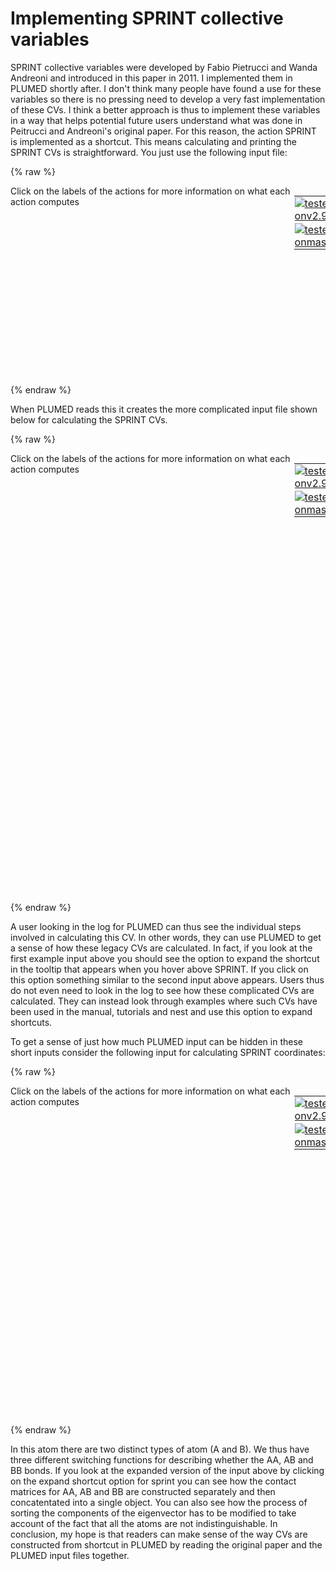 # Implementing SPRINT collective variables

SPRINT collective variables were developed by Fabio Pietrucci and Wanda Andreoni and introduced in this paper in 2011.
I implemented them in PLUMED shortly after.  I don't think many people have found a use for these variables so there is no 
pressing need to develop a very fast implementation of these CVs.  I think a better approach is thus to implement these variables
in a way that helps potential future users understand what was done in Peitrucci and Andreoni's original paper.  For this reason,
the action SPRINT is implemented as a shortcut.  This means calculating and printing the SPRINT CVs is straightforward.  You 
just use the following input file:

{% raw %}
<div style="width: 100%; float:left">
<div style="width: 90%; float:left" id="value_details_Sprint.md_working_1.dat"> Click on the labels of the actions for more information on what each action computes </div>
<div style="width: 10%; float:left"><table><tr><td style="padding:1px"><a href="Sprint.md_working_1.dat.plumed.stderr"><img src="https://img.shields.io/badge/v2.9-failed-red.svg" alt="tested onv2.9" /></a></td></tr><tr><td style="padding:1px"><a href="Sprint.md_working_1.dat.plumed_master.stderr"><img src="https://img.shields.io/badge/master-passing-green.svg" alt="tested onmaster" /></a></td></tr></table></div></div>
<pre style="width=97%;">
<span id="Sprint.md_working_1.dats1_short"><b name="Sprint.md_working_1.dats1" onclick='showPath("Sprint.md_working_1.dat","Sprint.md_working_1.dats1","Sprint.md_working_1.dats1","brown")'>s1</b>: <div class="tooltip" style="color:green">SPRINT<div class="right">Calculate SPRINT topological variables from an adjacency matrix. This action is <a class="toggler" href='javascript:;' onclick='toggleDisplay("Sprint.md_working_1.dats1");'>a shortcut</a>. <a href="https://www.plumed.org/doc-master/user-doc/html/_s_p_r_i_n_t.html">More details</a><i></i></div></div> <div class="tooltip">GROUP1<div class="right">specifies the list of atoms that should be assumed indistinguishable<i></i></div></div>=1-7 <div class="tooltip">SWITCH11<div class="right">specify the switching function to use between two sets of indistinguishable atoms<i></i></div></div>={RATIONAL R_0=2.6 NN=6 MM=12}   
</span><span id="Sprint.md_working_1.dats1_long" style="display:none;"><span style="color:blue" class="comment"># PLUMED interprets the command:
</span><span class="toggler" style="color:red" onclick='toggleDisplay("Sprint.md_working_1.dats1")'># s1: SPRINT GROUP1=1-7 SWITCH11={RATIONAL R_0=2.6 NN=6 MM=12}   </span>
<span style="color:blue" class="comment"># as follows (Click the red comment above to revert to the short version of the input):</span>
<span style="display:none;" id="Sprint.md_working_1.dats1">The SPRINT action with label <b>s1</b> calculates the following quantities:<table  align="center" frame="void" width="95%" cellpadding="5%"><tr><td width="5%"><b> Quantity </b>  </td><td><b> Description </b> </td></tr><tr><td width="5%">s1.coord</td><td>the sprint coordinates</td></tr></table></span><b name="Sprint.md_working_1.dats1_jmat" onclick='showPath("Sprint.md_working_1.dat","Sprint.md_working_1.dats1_jmat","Sprint.md_working_1.dats1_jmat","red")'>s1_jmat</b><span style="display:none;" id="Sprint.md_working_1.dats1_jmat">The CONCATENATE action with label <b>s1_jmat</b> calculates the following quantities:<table  align="center" frame="void" width="95%" cellpadding="5%"><tr><td width="5%"><b> Quantity </b>  </td><td width="5%"><b> Type </b>  </td><td><b> Description </b> </td></tr><tr><td width="5%">s1_jmat</td><td width="5%"><font color="red">matrix</font></td><td>the concatenated vector/matrix that was constructed from the input values</td></tr></table></span>: <div class="tooltip" style="color:green">CONTACT_MATRIX<div class="right">Adjacency matrix in which two atoms are adjacent if they are within a certain cutoff. <a href="https://www.plumed.org/doc-master/user-doc/html/_c_o_n_t_a_c_t__m_a_t_r_i_x.html" style="color:green">More details</a><i></i></div></div> <div class="tooltip">GROUP1<div class="right">specifies the list of atoms that should be assumed indistinguishable<i></i></div></div>=1-7 
<b name="Sprint.md_working_1.dats1_diag" onclick='showPath("Sprint.md_working_1.dat","Sprint.md_working_1.dats1_diag","Sprint.md_working_1.dats1_diag","brown")'>s1_diag</b><span style="display:none;" id="Sprint.md_working_1.dats1_diag">The DIAGONALIZE action with label <b>s1_diag</b> calculates the following quantities:<table  align="center" frame="void" width="95%" cellpadding="5%"><tr><td width="5%"><b> Quantity </b>  </td><td width="5%"><b> Type </b>  </td><td><b> Description </b> </td></tr><tr><td width="5%">s1_diag.vals-1</td><td width="5%"><font color="black">scalar</font></td><td>the eigevalues of the input matrix  This is the 1th of these quantities</td></tr><tr><td width="5%">s1_diag.vecs-1</td><td width="5%"><font color="blue">vector</font></td><td>the eigenvectors of the input matrix  This is the 1th of these quantities</td></tr></table></span>: <div class="tooltip" style="color:green">DIAGONALIZE<div class="right">Calculate the eigenvalues and eigenvectors of a square matrix <a href="https://www.plumed.org/doc-master/user-doc/html/_d_i_a_g_o_n_a_l_i_z_e.html" style="color:green">More details</a><i></i></div></div> <div class="tooltip">ARG<div class="right">the input for this action is the scalar output from one or more other actions<i></i></div></div>=<b name="Sprint.md_working_1.dats1_jmat">s1_jmat</b> <div class="tooltip">VECTORS<div class="right"> the eigenvalues and vectors that you would like to calculate<i></i></div></div>=1 
<b name="Sprint.md_working_1.dats1_sp" onclick='showPath("Sprint.md_working_1.dat","Sprint.md_working_1.dats1_sp","Sprint.md_working_1.dats1_sp","blue")'>s1_sp</b><span style="display:none;" id="Sprint.md_working_1.dats1_sp">The CUSTOM action with label <b>s1_sp</b> calculates the following quantities:<table  align="center" frame="void" width="95%" cellpadding="5%"><tr><td width="5%"><b> Quantity </b>  </td><td width="5%"><b> Type </b>  </td><td><b> Description </b> </td></tr><tr><td width="5%">s1_sp</td><td width="5%"><font color="blue">vector</font></td><td>the vector obtained by doing an element-wise application of an arbitrary function to the input vectors</td></tr></table></span>: <div class="tooltip" style="color:green">CUSTOM<div class="right">Calculate a combination of variables using a custom expression. <a href="https://www.plumed.org/doc-master/user-doc/html/_c_u_s_t_o_m.html" style="color:green">More details</a><i></i></div></div> <div class="tooltip">ARG<div class="right">the input to this function<i></i></div></div>=<b name="Sprint.md_working_1.dats1_diag">s1_diag.vals-1</b>,<b name="Sprint.md_working_1.dats1_diag">s1_diag.vecs-1</b> <div class="tooltip">FUNC<div class="right">the function you wish to evaluate<i></i></div></div>=sqrt(7)*x*y <div class="tooltip">PERIODIC<div class="right">if the output of your function is periodic then you should specify the periodicity of the function<i></i></div></div>=NO 
<b name="Sprint.md_working_1.dats1_selection1" onclick='showPath("Sprint.md_working_1.dat","Sprint.md_working_1.dats1_selection1","Sprint.md_working_1.dats1_selection1","blue")'>s1_selection1</b><span style="display:none;" id="Sprint.md_working_1.dats1_selection1">The SELECT_WITH_MASK action with label <b>s1_selection1</b> calculates the following quantities:<table  align="center" frame="void" width="95%" cellpadding="5%"><tr><td width="5%"><b> Quantity </b>  </td><td width="5%"><b> Type </b>  </td><td><b> Description </b> </td></tr><tr><td width="5%">s1_selection1</td><td width="5%"><font color="blue">vector</font></td><td>a vector/matrix of values that is obtained using a mask to select elements of interest</td></tr></table></span>: <div class="tooltip" style="color:green">SELECT_COMPONENTS<div class="right">Create a new value to hold a subset of the components that are in a vector or matrix <a href="https://www.plumed.org/doc-master/user-doc/html/_s_e_l_e_c_t__c_o_m_p_o_n_e_n_t_s.html" style="color:green">More details</a><i></i></div></div> <div class="tooltip">ARG<div class="right">the argument we are using to build the shortcut<i></i></div></div>=<b name="Sprint.md_working_1.dats1_sp">s1_sp</b> <div class="tooltip">COMPONENTS<div class="right">the components in the input value that you woul like to build a new vector from<i></i></div></div>=1,2,3,4,5,6,7
<b name="Sprint.md_working_1.dats11" onclick='showPath("Sprint.md_working_1.dat","Sprint.md_working_1.dats11","Sprint.md_working_1.dats11","black")'>s11</b><span style="display:none;" id="Sprint.md_working_1.dats11">The SORT action with label <b>s11</b> calculates the following quantities:<table  align="center" frame="void" width="95%" cellpadding="5%"><tr><td width="5%"><b> Quantity </b>  </td><td width="5%"><b> Type </b>  </td><td><b> Description </b> </td></tr><tr><td width="5%">s11.1</td><td width="5%"><font color="black">scalar</font></td><td>the 1th largest element of the vector s1_selection1</td></tr><tr><td width="5%">s11.2</td><td width="5%"><font color="black">scalar</font></td><td>the 2th largest element of the vector s1_selection1</td></tr><tr><td width="5%">s11.3</td><td width="5%"><font color="black">scalar</font></td><td>the 3th largest element of the vector s1_selection1</td></tr><tr><td width="5%">s11.4</td><td width="5%"><font color="black">scalar</font></td><td>the 4th largest element of the vector s1_selection1</td></tr><tr><td width="5%">s11.5</td><td width="5%"><font color="black">scalar</font></td><td>the 5th largest element of the vector s1_selection1</td></tr><tr><td width="5%">s11.6</td><td width="5%"><font color="black">scalar</font></td><td>the 6th largest element of the vector s1_selection1</td></tr><tr><td width="5%">s11.7</td><td width="5%"><font color="black">scalar</font></td><td>the 7th largest element of the vector s1_selection1</td></tr></table></span>: <div class="tooltip" style="color:green">SORT<div class="right">This function can be used to sort colvars according to their magnitudes. <a href="https://www.plumed.org/doc-master/user-doc/html/_s_o_r_t.html" style="color:green">More details</a><i></i></div></div> <div class="tooltip">ARG<div class="right">the input to this function<i></i></div></div>=<b name="Sprint.md_working_1.dats1_selection1">s1_selection1</b> 
<b name="Sprint.md_working_1.dats1_coord-0" onclick='showPath("Sprint.md_working_1.dat","Sprint.md_working_1.dats1_coord-0","Sprint.md_working_1.dats1_coord-0","black")'>s1_coord-0</b><span style="display:none;" id="Sprint.md_working_1.dats1_coord-0">The COMBINE action with label <b>s1_coord-0</b> calculates the following quantities:<table  align="center" frame="void" width="95%" cellpadding="5%"><tr><td width="5%"><b> Quantity </b>  </td><td width="5%"><b> Type </b>  </td><td><b> Description </b> </td></tr><tr><td width="5%">s1_coord-0</td><td width="5%"><font color="black">scalar</font></td><td>a linear compbination</td></tr></table></span>: <div class="tooltip" style="color:green">COMBINE<div class="right">Calculate a polynomial combination of a set of other variables. <a href="https://www.plumed.org/doc-master/user-doc/html/_c_o_m_b_i_n_e.html" style="color:green">More details</a><i></i></div></div> <div class="tooltip">ARG<div class="right">the input to this function<i></i></div></div>=<b name="Sprint.md_working_1.dats11">s11.1</b> <div class="tooltip">PERIODIC<div class="right">if the output of your function is periodic then you should specify the periodicity of the function<i></i></div></div>=NO 
<b name="Sprint.md_working_1.dats1_coord-1" onclick='showPath("Sprint.md_working_1.dat","Sprint.md_working_1.dats1_coord-1","Sprint.md_working_1.dats1_coord-1","black")'>s1_coord-1</b><span style="display:none;" id="Sprint.md_working_1.dats1_coord-1">The COMBINE action with label <b>s1_coord-1</b> calculates the following quantities:<table  align="center" frame="void" width="95%" cellpadding="5%"><tr><td width="5%"><b> Quantity </b>  </td><td width="5%"><b> Type </b>  </td><td><b> Description </b> </td></tr><tr><td width="5%">s1_coord-1</td><td width="5%"><font color="black">scalar</font></td><td>a linear compbination</td></tr></table></span>: <div class="tooltip" style="color:green">COMBINE<div class="right">Calculate a polynomial combination of a set of other variables. <a href="https://www.plumed.org/doc-master/user-doc/html/_c_o_m_b_i_n_e.html" style="color:green">More details</a><i></i></div></div> <div class="tooltip">ARG<div class="right">the input to this function<i></i></div></div>=<b name="Sprint.md_working_1.dats11">s11.2</b> <div class="tooltip">PERIODIC<div class="right">if the output of your function is periodic then you should specify the periodicity of the function<i></i></div></div>=NO 
<b name="Sprint.md_working_1.dats1_coord-2" onclick='showPath("Sprint.md_working_1.dat","Sprint.md_working_1.dats1_coord-2","Sprint.md_working_1.dats1_coord-2","black")'>s1_coord-2</b><span style="display:none;" id="Sprint.md_working_1.dats1_coord-2">The COMBINE action with label <b>s1_coord-2</b> calculates the following quantities:<table  align="center" frame="void" width="95%" cellpadding="5%"><tr><td width="5%"><b> Quantity </b>  </td><td width="5%"><b> Type </b>  </td><td><b> Description </b> </td></tr><tr><td width="5%">s1_coord-2</td><td width="5%"><font color="black">scalar</font></td><td>a linear compbination</td></tr></table></span>: <div class="tooltip" style="color:green">COMBINE<div class="right">Calculate a polynomial combination of a set of other variables. <a href="https://www.plumed.org/doc-master/user-doc/html/_c_o_m_b_i_n_e.html" style="color:green">More details</a><i></i></div></div> <div class="tooltip">ARG<div class="right">the input to this function<i></i></div></div>=<b name="Sprint.md_working_1.dats11">s11.3</b> <div class="tooltip">PERIODIC<div class="right">if the output of your function is periodic then you should specify the periodicity of the function<i></i></div></div>=NO 
<b name="Sprint.md_working_1.dats1_coord-3" onclick='showPath("Sprint.md_working_1.dat","Sprint.md_working_1.dats1_coord-3","Sprint.md_working_1.dats1_coord-3","black")'>s1_coord-3</b><span style="display:none;" id="Sprint.md_working_1.dats1_coord-3">The COMBINE action with label <b>s1_coord-3</b> calculates the following quantities:<table  align="center" frame="void" width="95%" cellpadding="5%"><tr><td width="5%"><b> Quantity </b>  </td><td width="5%"><b> Type </b>  </td><td><b> Description </b> </td></tr><tr><td width="5%">s1_coord-3</td><td width="5%"><font color="black">scalar</font></td><td>a linear compbination</td></tr></table></span>: <div class="tooltip" style="color:green">COMBINE<div class="right">Calculate a polynomial combination of a set of other variables. <a href="https://www.plumed.org/doc-master/user-doc/html/_c_o_m_b_i_n_e.html" style="color:green">More details</a><i></i></div></div> <div class="tooltip">ARG<div class="right">the input to this function<i></i></div></div>=<b name="Sprint.md_working_1.dats11">s11.4</b> <div class="tooltip">PERIODIC<div class="right">if the output of your function is periodic then you should specify the periodicity of the function<i></i></div></div>=NO 
<b name="Sprint.md_working_1.dats1_coord-4" onclick='showPath("Sprint.md_working_1.dat","Sprint.md_working_1.dats1_coord-4","Sprint.md_working_1.dats1_coord-4","black")'>s1_coord-4</b><span style="display:none;" id="Sprint.md_working_1.dats1_coord-4">The COMBINE action with label <b>s1_coord-4</b> calculates the following quantities:<table  align="center" frame="void" width="95%" cellpadding="5%"><tr><td width="5%"><b> Quantity </b>  </td><td width="5%"><b> Type </b>  </td><td><b> Description </b> </td></tr><tr><td width="5%">s1_coord-4</td><td width="5%"><font color="black">scalar</font></td><td>a linear compbination</td></tr></table></span>: <div class="tooltip" style="color:green">COMBINE<div class="right">Calculate a polynomial combination of a set of other variables. <a href="https://www.plumed.org/doc-master/user-doc/html/_c_o_m_b_i_n_e.html" style="color:green">More details</a><i></i></div></div> <div class="tooltip">ARG<div class="right">the input to this function<i></i></div></div>=<b name="Sprint.md_working_1.dats11">s11.5</b> <div class="tooltip">PERIODIC<div class="right">if the output of your function is periodic then you should specify the periodicity of the function<i></i></div></div>=NO 
<b name="Sprint.md_working_1.dats1_coord-5" onclick='showPath("Sprint.md_working_1.dat","Sprint.md_working_1.dats1_coord-5","Sprint.md_working_1.dats1_coord-5","black")'>s1_coord-5</b><span style="display:none;" id="Sprint.md_working_1.dats1_coord-5">The COMBINE action with label <b>s1_coord-5</b> calculates the following quantities:<table  align="center" frame="void" width="95%" cellpadding="5%"><tr><td width="5%"><b> Quantity </b>  </td><td width="5%"><b> Type </b>  </td><td><b> Description </b> </td></tr><tr><td width="5%">s1_coord-5</td><td width="5%"><font color="black">scalar</font></td><td>a linear compbination</td></tr></table></span>: <div class="tooltip" style="color:green">COMBINE<div class="right">Calculate a polynomial combination of a set of other variables. <a href="https://www.plumed.org/doc-master/user-doc/html/_c_o_m_b_i_n_e.html" style="color:green">More details</a><i></i></div></div> <div class="tooltip">ARG<div class="right">the input to this function<i></i></div></div>=<b name="Sprint.md_working_1.dats11">s11.6</b> <div class="tooltip">PERIODIC<div class="right">if the output of your function is periodic then you should specify the periodicity of the function<i></i></div></div>=NO 
<b name="Sprint.md_working_1.dats1_coord-6" onclick='showPath("Sprint.md_working_1.dat","Sprint.md_working_1.dats1_coord-6","Sprint.md_working_1.dats1_coord-6","black")'>s1_coord-6</b><span style="display:none;" id="Sprint.md_working_1.dats1_coord-6">The COMBINE action with label <b>s1_coord-6</b> calculates the following quantities:<table  align="center" frame="void" width="95%" cellpadding="5%"><tr><td width="5%"><b> Quantity </b>  </td><td width="5%"><b> Type </b>  </td><td><b> Description </b> </td></tr><tr><td width="5%">s1_coord-6</td><td width="5%"><font color="black">scalar</font></td><td>a linear compbination</td></tr></table></span>: <div class="tooltip" style="color:green">COMBINE<div class="right">Calculate a polynomial combination of a set of other variables. <a href="https://www.plumed.org/doc-master/user-doc/html/_c_o_m_b_i_n_e.html" style="color:green">More details</a><i></i></div></div> <div class="tooltip">ARG<div class="right">the input to this function<i></i></div></div>=<b name="Sprint.md_working_1.dats11">s11.7</b> <div class="tooltip">PERIODIC<div class="right">if the output of your function is periodic then you should specify the periodicity of the function<i></i></div></div>=NO 
<span style="color:blue"># --- End of included input --- </span></span><div class="tooltip" style="color:green">PRINT<div class="right">Print quantities to a file. <a href="https://www.plumed.org/doc-master/user-doc/html/_p_r_i_n_t.html" style="color:green">More details</a><i></i></div></div> <div class="tooltip">ARG<div class="right">the input for this action is the scalar output from one or more other actions<i></i></div></div>=<b name="Sprint.md_working_1.dats1">s1</b> <div class="tooltip">FILE<div class="right">the name of the file on which to output these quantities<i></i></div></div>=colvar
</pre>
 {% endraw %} 

When PLUMED reads this it creates the more complicated input file shown below for calculating the SPRINT CVs.

{% raw %}
<div style="width: 100%; float:left">
<div style="width: 90%; float:left" id="value_details_Sprint.md_working_2.dat"> Click on the labels of the actions for more information on what each action computes </div>
<div style="width: 10%; float:left"><table><tr><td style="padding:1px"><a href="Sprint.md_working_2.dat.plumed.stderr"><img src="https://img.shields.io/badge/v2.9-failed-red.svg" alt="tested onv2.9" /></a></td></tr><tr><td style="padding:1px"><a href="Sprint.md_working_2.dat.plumed_master.stderr"><img src="https://img.shields.io/badge/master-passing-green.svg" alt="tested onmaster" /></a></td></tr></table></div></div>
<pre style="width=97%;">
<span style="color:blue" class="comment"># Calculate a contact matrix that tells us about the bond between these 7 atoms</span>
<b name="Sprint.md_working_2.dats1_mat" onclick='showPath("Sprint.md_working_2.dat","Sprint.md_working_2.dats1_mat","Sprint.md_working_2.dats1_mat","red")'>s1_mat</b><span style="display:none;" id="Sprint.md_working_2.dats1_mat">The CONTACT_MATRIX action with label <b>s1_mat</b> calculates the following quantities:<table  align="center" frame="void" width="95%" cellpadding="5%"><tr><td width="5%"><b> Quantity </b>  </td><td width="5%"><b> Type </b>  </td><td><b> Description </b> </td></tr><tr><td width="5%">s1_mat</td><td width="5%"><font color="red">matrix</font></td><td>a matrix containing the weights for the bonds between each pair of atoms</td></tr></table></span>: <div class="tooltip" style="color:green">CONTACT_MATRIX<div class="right">Adjacency matrix in which two atoms are adjacent if they are within a certain cutoff. <a href="https://www.plumed.org/doc-master/user-doc/html/_c_o_n_t_a_c_t__m_a_t_r_i_x.html" style="color:green">More details</a><i></i></div></div> <div class="tooltip">GROUP<div class="right">specifies the list of atoms that should be assumed indistinguishable<i></i></div></div>=1-7 <div class="tooltip">SWITCH<div class="right">specify the switching function to use between two sets of indistinguishable atoms<i></i></div></div>={RATIONAL R_0=2.6 NN=6 MM=12} 
<span style="color:blue" class="comment"># Calculate the principle eigenvalue of the contact matrix and its corresponding eigenvector</span>
<b name="Sprint.md_working_2.dats1_diag" onclick='showPath("Sprint.md_working_2.dat","Sprint.md_working_2.dats1_diag","Sprint.md_working_2.dats1_diag","brown")'>s1_diag</b><span style="display:none;" id="Sprint.md_working_2.dats1_diag">The DIAGONALIZE action with label <b>s1_diag</b> calculates the following quantities:<table  align="center" frame="void" width="95%" cellpadding="5%"><tr><td width="5%"><b> Quantity </b>  </td><td width="5%"><b> Type </b>  </td><td><b> Description </b> </td></tr><tr><td width="5%">s1_diag.vals-1</td><td width="5%"><font color="black">scalar</font></td><td>the eigevalues of the input matrix  This is the 1th of these quantities</td></tr><tr><td width="5%">s1_diag.vecs-1</td><td width="5%"><font color="blue">vector</font></td><td>the eigenvectors of the input matrix  This is the 1th of these quantities</td></tr></table></span>: <div class="tooltip" style="color:green">DIAGONALIZE<div class="right">Calculate the eigenvalues and eigenvectors of a square matrix <a href="https://www.plumed.org/doc-master/user-doc/html/_d_i_a_g_o_n_a_l_i_z_e.html" style="color:green">More details</a><i></i></div></div> <div class="tooltip">ARG<div class="right">the input for this action is the scalar output from one or more other actions<i></i></div></div>=<b name="Sprint.md_working_2.dats1_mat">s1_mat</b> <div class="tooltip">VECTORS<div class="right"> the eigenvalues and vectors that you would like to calculate<i></i></div></div>=1
<span style="color:blue" class="comment"># Scale the eigenvector by multiplying it by the square root of the number of atoms and the corresponding eigenvalue </span>
<b name="Sprint.md_working_2.dats1_sp" onclick='showPath("Sprint.md_working_2.dat","Sprint.md_working_2.dats1_sp","Sprint.md_working_2.dats1_sp","blue")'>s1_sp</b><span style="display:none;" id="Sprint.md_working_2.dats1_sp">The CUSTOM action with label <b>s1_sp</b> calculates the following quantities:<table  align="center" frame="void" width="95%" cellpadding="5%"><tr><td width="5%"><b> Quantity </b>  </td><td width="5%"><b> Type </b>  </td><td><b> Description </b> </td></tr><tr><td width="5%">s1_sp</td><td width="5%"><font color="blue">vector</font></td><td>the vector obtained by doing an element-wise application of an arbitrary function to the input vectors</td></tr></table></span>: <div class="tooltip" style="color:green">CUSTOM<div class="right">Calculate a combination of variables using a custom expression. <a href="https://www.plumed.org/doc-master/user-doc/html/_c_u_s_t_o_m.html" style="color:green">More details</a><i></i></div></div> <div class="tooltip">ARG<div class="right">the input to this function<i></i></div></div>=<b name="Sprint.md_working_2.dats1_diag">s1_diag.vals-1</b>,<b name="Sprint.md_working_2.dats1_diag">s1_diag.vecs-1</b> <div class="tooltip">FUNC<div class="right">the function you wish to evaluate<i></i></div></div>=sqrt(7)*x*y <div class="tooltip">PERIODIC<div class="right">if the output of your function is periodic then you should specify the periodicity of the function<i></i></div></div>=NO
<span style="color:blue" class="comment"># Sort the compnents of scaled eigenvector </span>
<b name="Sprint.md_working_2.dats1" onclick='showPath("Sprint.md_working_2.dat","Sprint.md_working_2.dats1","Sprint.md_working_2.dats1","black")'>s1</b><span style="display:none;" id="Sprint.md_working_2.dats1">The SORT action with label <b>s1</b> calculates the following quantities:<table  align="center" frame="void" width="95%" cellpadding="5%"><tr><td width="5%"><b> Quantity </b>  </td><td width="5%"><b> Type </b>  </td><td><b> Description </b> </td></tr><tr><td width="5%">s1.1</td><td width="5%"><font color="black">scalar</font></td><td>the 1th largest element of the vector s1_sp</td></tr><tr><td width="5%">s1.2</td><td width="5%"><font color="black">scalar</font></td><td>the 2th largest element of the vector s1_sp</td></tr><tr><td width="5%">s1.3</td><td width="5%"><font color="black">scalar</font></td><td>the 3th largest element of the vector s1_sp</td></tr><tr><td width="5%">s1.4</td><td width="5%"><font color="black">scalar</font></td><td>the 4th largest element of the vector s1_sp</td></tr><tr><td width="5%">s1.5</td><td width="5%"><font color="black">scalar</font></td><td>the 5th largest element of the vector s1_sp</td></tr><tr><td width="5%">s1.6</td><td width="5%"><font color="black">scalar</font></td><td>the 6th largest element of the vector s1_sp</td></tr><tr><td width="5%">s1.7</td><td width="5%"><font color="black">scalar</font></td><td>the 7th largest element of the vector s1_sp</td></tr></table></span>: <div class="tooltip" style="color:green">SORT<div class="right">This function can be used to sort colvars according to their magnitudes. <a href="https://www.plumed.org/doc-master/user-doc/html/_s_o_r_t.html" style="color:green">More details</a><i></i></div></div> <div class="tooltip">ARG<div class="right">the input to this function<i></i></div></div>=<b name="Sprint.md_working_2.dats1_sp">s1_sp</b>
</pre>
 {% endraw %} 

A user looking in the log for PLUMED can thus see the individual steps involved in calculating this CV. In other words,
they can use PLUMED to get a sense of how these legacy CVs are calculated.  In fact, if you look at the first example input
above you should see the option to expand the shortcut in the tooltip that appears when you hover above SPRINT.  If you click
on this option something similar to the second input above appears.  Users thus do not even need to look in the log to see how 
these complicated CVs are calculated.  They can instead look through examples where such CVs have been used in the manual, tutorials 
and nest and use this option to expand shortcuts.

To get a sense of just how much PLUMED input can be hidden in these short inputs consider the following input for calculating 
SPRINT coordinates:

{% raw %}
<div style="width: 100%; float:left">
<div style="width: 90%; float:left" id="value_details_Sprint.md_working_3.dat"> Click on the labels of the actions for more information on what each action computes </div>
<div style="width: 10%; float:left"><table><tr><td style="padding:1px"><a href="Sprint.md_working_3.dat.plumed.stderr"><img src="https://img.shields.io/badge/v2.9-failed-red.svg" alt="tested onv2.9" /></a></td></tr><tr><td style="padding:1px"><a href="Sprint.md_working_3.dat.plumed_master.stderr"><img src="https://img.shields.io/badge/master-passing-green.svg" alt="tested onmaster" /></a></td></tr></table></div></div>
<pre style="width=97%;">
<span id="Sprint.md_working_3.datss_short"><b name="Sprint.md_working_3.datss" onclick='showPath("Sprint.md_working_3.dat","Sprint.md_working_3.datss","Sprint.md_working_3.datss","brown")'>ss</b>: <div class="tooltip" style="color:green">SPRINT<div class="right">Calculate SPRINT topological variables from an adjacency matrix. This action is <a class="toggler" href='javascript:;' onclick='toggleDisplay("Sprint.md_working_3.datss");'>a shortcut</a>. <a href="https://www.plumed.org/doc-master/user-doc/html/_s_p_r_i_n_t.html">More details</a><i></i></div></div> ...
   <div class="tooltip">GROUP1<div class="right">specifies the list of atoms that should be assumed indistinguishable<i></i></div></div>=1-7 <div class="tooltip">GROUP2<div class="right">specifies the list of atoms that should be assumed indistinguishable<i></i></div></div>=8-14 
   <div class="tooltip">SWITCH11<div class="right">specify the switching function to use between two sets of indistinguishable atoms<i></i></div></div>={RATIONAL R_0=2.6 NN=6 MM=12}
   <div class="tooltip">SWITCH12<div class="right">specify the switching function to use between two sets of indistinguishable atoms<i></i></div></div>={RATIONAL R_0=2.2 NN=6 MM=12}
   <div class="tooltip">SWITCH22<div class="right">specify the switching function to use between two sets of indistinguishable atoms<i></i></div></div>={RATIONAL R_0=2.2 NN=6 MM=12}
...
</span><span id="Sprint.md_working_3.datss_long" style="display:none;"><span style="color:blue" class="comment"># PLUMED interprets the command:
</span><span class="toggler" style="color:red" onclick='toggleDisplay("Sprint.md_working_3.datss")'># ss: SPRINT ...</span>
<span style="color:blue" class="comment">#    GROUP1=1-7 GROUP2=8-14 </span>
<span style="color:blue" class="comment">#    SWITCH11={RATIONAL R_0=2.6 NN=6 MM=12}</span>
<span style="color:blue" class="comment">#    SWITCH12={RATIONAL R_0=2.2 NN=6 MM=12}</span>
<span style="color:blue" class="comment">#    SWITCH22={RATIONAL R_0=2.2 NN=6 MM=12}</span>
<span style="color:blue" class="comment"># ...</span>
<span style="color:blue" class="comment"># as follows (Click the red comment above to revert to the short version of the input):</span>
<span style="display:none;" id="Sprint.md_working_3.datss">The SPRINT action with label <b>ss</b> calculates the following quantities:<table  align="center" frame="void" width="95%" cellpadding="5%"><tr><td width="5%"><b> Quantity </b>  </td><td><b> Description </b> </td></tr><tr><td width="5%">ss.coord</td><td>the sprint coordinates</td></tr></table></span><b name="Sprint.md_working_3.datss_jmat" onclick='showPath("Sprint.md_working_3.dat","Sprint.md_working_3.datss_jmat","Sprint.md_working_3.datss_jmat","red")'>ss_jmat</b><span style="display:none;" id="Sprint.md_working_3.datss_jmat">The CONCATENATE action with label <b>ss_jmat</b> calculates the following quantities:<table  align="center" frame="void" width="95%" cellpadding="5%"><tr><td width="5%"><b> Quantity </b>  </td><td width="5%"><b> Type </b>  </td><td><b> Description </b> </td></tr><tr><td width="5%">ss_jmat</td><td width="5%"><font color="red">matrix</font></td><td>the concatenated vector/matrix that was constructed from the input values</td></tr></table></span>: <div class="tooltip" style="color:green">CONTACT_MATRIX<div class="right">Adjacency matrix in which two atoms are adjacent if they are within a certain cutoff. <a href="https://www.plumed.org/doc-master/user-doc/html/_c_o_n_t_a_c_t__m_a_t_r_i_x.html" style="color:green">More details</a><i></i></div></div> <div class="tooltip">GROUP1<div class="right">specifies the list of atoms that should be assumed indistinguishable<i></i></div></div>=1-7 <div class="tooltip">GROUP2<div class="right">specifies the list of atoms that should be assumed indistinguishable<i></i></div></div>=8-14 
<b name="Sprint.md_working_3.datss_diag" onclick='showPath("Sprint.md_working_3.dat","Sprint.md_working_3.datss_diag","Sprint.md_working_3.datss_diag","brown")'>ss_diag</b><span style="display:none;" id="Sprint.md_working_3.datss_diag">The DIAGONALIZE action with label <b>ss_diag</b> calculates the following quantities:<table  align="center" frame="void" width="95%" cellpadding="5%"><tr><td width="5%"><b> Quantity </b>  </td><td width="5%"><b> Type </b>  </td><td><b> Description </b> </td></tr><tr><td width="5%">ss_diag.vals-1</td><td width="5%"><font color="black">scalar</font></td><td>the eigevalues of the input matrix  This is the 1th of these quantities</td></tr><tr><td width="5%">ss_diag.vecs-1</td><td width="5%"><font color="blue">vector</font></td><td>the eigenvectors of the input matrix  This is the 1th of these quantities</td></tr></table></span>: <div class="tooltip" style="color:green">DIAGONALIZE<div class="right">Calculate the eigenvalues and eigenvectors of a square matrix <a href="https://www.plumed.org/doc-master/user-doc/html/_d_i_a_g_o_n_a_l_i_z_e.html" style="color:green">More details</a><i></i></div></div> <div class="tooltip">ARG<div class="right">the input for this action is the scalar output from one or more other actions<i></i></div></div>=<b name="Sprint.md_working_3.datss_jmat">ss_jmat</b> <div class="tooltip">VECTORS<div class="right"> the eigenvalues and vectors that you would like to calculate<i></i></div></div>=1 
<b name="Sprint.md_working_3.datss_sp" onclick='showPath("Sprint.md_working_3.dat","Sprint.md_working_3.datss_sp","Sprint.md_working_3.datss_sp","blue")'>ss_sp</b><span style="display:none;" id="Sprint.md_working_3.datss_sp">The CUSTOM action with label <b>ss_sp</b> calculates the following quantities:<table  align="center" frame="void" width="95%" cellpadding="5%"><tr><td width="5%"><b> Quantity </b>  </td><td width="5%"><b> Type </b>  </td><td><b> Description </b> </td></tr><tr><td width="5%">ss_sp</td><td width="5%"><font color="blue">vector</font></td><td>the vector obtained by doing an element-wise application of an arbitrary function to the input vectors</td></tr></table></span>: <div class="tooltip" style="color:green">CUSTOM<div class="right">Calculate a combination of variables using a custom expression. <a href="https://www.plumed.org/doc-master/user-doc/html/_c_u_s_t_o_m.html" style="color:green">More details</a><i></i></div></div> <div class="tooltip">ARG<div class="right">the input to this function<i></i></div></div>=<b name="Sprint.md_working_3.datss_diag">ss_diag.vals-1</b>,<b name="Sprint.md_working_3.datss_diag">ss_diag.vecs-1</b> <div class="tooltip">FUNC<div class="right">the function you wish to evaluate<i></i></div></div>=sqrt(14)*x*y <div class="tooltip">PERIODIC<div class="right">if the output of your function is periodic then you should specify the periodicity of the function<i></i></div></div>=NO 
<b name="Sprint.md_working_3.datss_selection1" onclick='showPath("Sprint.md_working_3.dat","Sprint.md_working_3.datss_selection1","Sprint.md_working_3.datss_selection1","blue")'>ss_selection1</b><span style="display:none;" id="Sprint.md_working_3.datss_selection1">The SELECT_WITH_MASK action with label <b>ss_selection1</b> calculates the following quantities:<table  align="center" frame="void" width="95%" cellpadding="5%"><tr><td width="5%"><b> Quantity </b>  </td><td width="5%"><b> Type </b>  </td><td><b> Description </b> </td></tr><tr><td width="5%">ss_selection1</td><td width="5%"><font color="blue">vector</font></td><td>a vector/matrix of values that is obtained using a mask to select elements of interest</td></tr></table></span>: <div class="tooltip" style="color:green">SELECT_COMPONENTS<div class="right">Create a new value to hold a subset of the components that are in a vector or matrix <a href="https://www.plumed.org/doc-master/user-doc/html/_s_e_l_e_c_t__c_o_m_p_o_n_e_n_t_s.html" style="color:green">More details</a><i></i></div></div> <div class="tooltip">ARG<div class="right">the argument we are using to build the shortcut<i></i></div></div>=<b name="Sprint.md_working_3.datss_sp">ss_sp</b> <div class="tooltip">COMPONENTS<div class="right">the components in the input value that you woul like to build a new vector from<i></i></div></div>=1,2,3,4,5,6,7
<b name="Sprint.md_working_3.datss1" onclick='showPath("Sprint.md_working_3.dat","Sprint.md_working_3.datss1","Sprint.md_working_3.datss1","black")'>ss1</b><span style="display:none;" id="Sprint.md_working_3.datss1">The SORT action with label <b>ss1</b> calculates the following quantities:<table  align="center" frame="void" width="95%" cellpadding="5%"><tr><td width="5%"><b> Quantity </b>  </td><td width="5%"><b> Type </b>  </td><td><b> Description </b> </td></tr><tr><td width="5%">ss1.1</td><td width="5%"><font color="black">scalar</font></td><td>the 1th largest element of the vector ss_selection1</td></tr><tr><td width="5%">ss1.2</td><td width="5%"><font color="black">scalar</font></td><td>the 2th largest element of the vector ss_selection1</td></tr><tr><td width="5%">ss1.3</td><td width="5%"><font color="black">scalar</font></td><td>the 3th largest element of the vector ss_selection1</td></tr><tr><td width="5%">ss1.4</td><td width="5%"><font color="black">scalar</font></td><td>the 4th largest element of the vector ss_selection1</td></tr><tr><td width="5%">ss1.5</td><td width="5%"><font color="black">scalar</font></td><td>the 5th largest element of the vector ss_selection1</td></tr><tr><td width="5%">ss1.6</td><td width="5%"><font color="black">scalar</font></td><td>the 6th largest element of the vector ss_selection1</td></tr><tr><td width="5%">ss1.7</td><td width="5%"><font color="black">scalar</font></td><td>the 7th largest element of the vector ss_selection1</td></tr></table></span>: <div class="tooltip" style="color:green">SORT<div class="right">This function can be used to sort colvars according to their magnitudes. <a href="https://www.plumed.org/doc-master/user-doc/html/_s_o_r_t.html" style="color:green">More details</a><i></i></div></div> <div class="tooltip">ARG<div class="right">the input to this function<i></i></div></div>=<b name="Sprint.md_working_3.datss_selection1">ss_selection1</b> 
<b name="Sprint.md_working_3.datss_coord-0" onclick='showPath("Sprint.md_working_3.dat","Sprint.md_working_3.datss_coord-0","Sprint.md_working_3.datss_coord-0","black")'>ss_coord-0</b><span style="display:none;" id="Sprint.md_working_3.datss_coord-0">The COMBINE action with label <b>ss_coord-0</b> calculates the following quantities:<table  align="center" frame="void" width="95%" cellpadding="5%"><tr><td width="5%"><b> Quantity </b>  </td><td width="5%"><b> Type </b>  </td><td><b> Description </b> </td></tr><tr><td width="5%">ss_coord-0</td><td width="5%"><font color="black">scalar</font></td><td>a linear compbination</td></tr></table></span>: <div class="tooltip" style="color:green">COMBINE<div class="right">Calculate a polynomial combination of a set of other variables. <a href="https://www.plumed.org/doc-master/user-doc/html/_c_o_m_b_i_n_e.html" style="color:green">More details</a><i></i></div></div> <div class="tooltip">ARG<div class="right">the input to this function<i></i></div></div>=<b name="Sprint.md_working_3.datss1">ss1.1</b> <div class="tooltip">PERIODIC<div class="right">if the output of your function is periodic then you should specify the periodicity of the function<i></i></div></div>=NO 
<b name="Sprint.md_working_3.datss_coord-1" onclick='showPath("Sprint.md_working_3.dat","Sprint.md_working_3.datss_coord-1","Sprint.md_working_3.datss_coord-1","black")'>ss_coord-1</b><span style="display:none;" id="Sprint.md_working_3.datss_coord-1">The COMBINE action with label <b>ss_coord-1</b> calculates the following quantities:<table  align="center" frame="void" width="95%" cellpadding="5%"><tr><td width="5%"><b> Quantity </b>  </td><td width="5%"><b> Type </b>  </td><td><b> Description </b> </td></tr><tr><td width="5%">ss_coord-1</td><td width="5%"><font color="black">scalar</font></td><td>a linear compbination</td></tr></table></span>: <div class="tooltip" style="color:green">COMBINE<div class="right">Calculate a polynomial combination of a set of other variables. <a href="https://www.plumed.org/doc-master/user-doc/html/_c_o_m_b_i_n_e.html" style="color:green">More details</a><i></i></div></div> <div class="tooltip">ARG<div class="right">the input to this function<i></i></div></div>=<b name="Sprint.md_working_3.datss1">ss1.2</b> <div class="tooltip">PERIODIC<div class="right">if the output of your function is periodic then you should specify the periodicity of the function<i></i></div></div>=NO 
<b name="Sprint.md_working_3.datss_coord-2" onclick='showPath("Sprint.md_working_3.dat","Sprint.md_working_3.datss_coord-2","Sprint.md_working_3.datss_coord-2","black")'>ss_coord-2</b><span style="display:none;" id="Sprint.md_working_3.datss_coord-2">The COMBINE action with label <b>ss_coord-2</b> calculates the following quantities:<table  align="center" frame="void" width="95%" cellpadding="5%"><tr><td width="5%"><b> Quantity </b>  </td><td width="5%"><b> Type </b>  </td><td><b> Description </b> </td></tr><tr><td width="5%">ss_coord-2</td><td width="5%"><font color="black">scalar</font></td><td>a linear compbination</td></tr></table></span>: <div class="tooltip" style="color:green">COMBINE<div class="right">Calculate a polynomial combination of a set of other variables. <a href="https://www.plumed.org/doc-master/user-doc/html/_c_o_m_b_i_n_e.html" style="color:green">More details</a><i></i></div></div> <div class="tooltip">ARG<div class="right">the input to this function<i></i></div></div>=<b name="Sprint.md_working_3.datss1">ss1.3</b> <div class="tooltip">PERIODIC<div class="right">if the output of your function is periodic then you should specify the periodicity of the function<i></i></div></div>=NO 
<b name="Sprint.md_working_3.datss_coord-3" onclick='showPath("Sprint.md_working_3.dat","Sprint.md_working_3.datss_coord-3","Sprint.md_working_3.datss_coord-3","black")'>ss_coord-3</b><span style="display:none;" id="Sprint.md_working_3.datss_coord-3">The COMBINE action with label <b>ss_coord-3</b> calculates the following quantities:<table  align="center" frame="void" width="95%" cellpadding="5%"><tr><td width="5%"><b> Quantity </b>  </td><td width="5%"><b> Type </b>  </td><td><b> Description </b> </td></tr><tr><td width="5%">ss_coord-3</td><td width="5%"><font color="black">scalar</font></td><td>a linear compbination</td></tr></table></span>: <div class="tooltip" style="color:green">COMBINE<div class="right">Calculate a polynomial combination of a set of other variables. <a href="https://www.plumed.org/doc-master/user-doc/html/_c_o_m_b_i_n_e.html" style="color:green">More details</a><i></i></div></div> <div class="tooltip">ARG<div class="right">the input to this function<i></i></div></div>=<b name="Sprint.md_working_3.datss1">ss1.4</b> <div class="tooltip">PERIODIC<div class="right">if the output of your function is periodic then you should specify the periodicity of the function<i></i></div></div>=NO 
<b name="Sprint.md_working_3.datss_coord-4" onclick='showPath("Sprint.md_working_3.dat","Sprint.md_working_3.datss_coord-4","Sprint.md_working_3.datss_coord-4","black")'>ss_coord-4</b><span style="display:none;" id="Sprint.md_working_3.datss_coord-4">The COMBINE action with label <b>ss_coord-4</b> calculates the following quantities:<table  align="center" frame="void" width="95%" cellpadding="5%"><tr><td width="5%"><b> Quantity </b>  </td><td width="5%"><b> Type </b>  </td><td><b> Description </b> </td></tr><tr><td width="5%">ss_coord-4</td><td width="5%"><font color="black">scalar</font></td><td>a linear compbination</td></tr></table></span>: <div class="tooltip" style="color:green">COMBINE<div class="right">Calculate a polynomial combination of a set of other variables. <a href="https://www.plumed.org/doc-master/user-doc/html/_c_o_m_b_i_n_e.html" style="color:green">More details</a><i></i></div></div> <div class="tooltip">ARG<div class="right">the input to this function<i></i></div></div>=<b name="Sprint.md_working_3.datss1">ss1.5</b> <div class="tooltip">PERIODIC<div class="right">if the output of your function is periodic then you should specify the periodicity of the function<i></i></div></div>=NO 
<b name="Sprint.md_working_3.datss_coord-5" onclick='showPath("Sprint.md_working_3.dat","Sprint.md_working_3.datss_coord-5","Sprint.md_working_3.datss_coord-5","black")'>ss_coord-5</b><span style="display:none;" id="Sprint.md_working_3.datss_coord-5">The COMBINE action with label <b>ss_coord-5</b> calculates the following quantities:<table  align="center" frame="void" width="95%" cellpadding="5%"><tr><td width="5%"><b> Quantity </b>  </td><td width="5%"><b> Type </b>  </td><td><b> Description </b> </td></tr><tr><td width="5%">ss_coord-5</td><td width="5%"><font color="black">scalar</font></td><td>a linear compbination</td></tr></table></span>: <div class="tooltip" style="color:green">COMBINE<div class="right">Calculate a polynomial combination of a set of other variables. <a href="https://www.plumed.org/doc-master/user-doc/html/_c_o_m_b_i_n_e.html" style="color:green">More details</a><i></i></div></div> <div class="tooltip">ARG<div class="right">the input to this function<i></i></div></div>=<b name="Sprint.md_working_3.datss1">ss1.6</b> <div class="tooltip">PERIODIC<div class="right">if the output of your function is periodic then you should specify the periodicity of the function<i></i></div></div>=NO 
<b name="Sprint.md_working_3.datss_coord-6" onclick='showPath("Sprint.md_working_3.dat","Sprint.md_working_3.datss_coord-6","Sprint.md_working_3.datss_coord-6","black")'>ss_coord-6</b><span style="display:none;" id="Sprint.md_working_3.datss_coord-6">The COMBINE action with label <b>ss_coord-6</b> calculates the following quantities:<table  align="center" frame="void" width="95%" cellpadding="5%"><tr><td width="5%"><b> Quantity </b>  </td><td width="5%"><b> Type </b>  </td><td><b> Description </b> </td></tr><tr><td width="5%">ss_coord-6</td><td width="5%"><font color="black">scalar</font></td><td>a linear compbination</td></tr></table></span>: <div class="tooltip" style="color:green">COMBINE<div class="right">Calculate a polynomial combination of a set of other variables. <a href="https://www.plumed.org/doc-master/user-doc/html/_c_o_m_b_i_n_e.html" style="color:green">More details</a><i></i></div></div> <div class="tooltip">ARG<div class="right">the input to this function<i></i></div></div>=<b name="Sprint.md_working_3.datss1">ss1.7</b> <div class="tooltip">PERIODIC<div class="right">if the output of your function is periodic then you should specify the periodicity of the function<i></i></div></div>=NO 
<b name="Sprint.md_working_3.datss_selection2" onclick='showPath("Sprint.md_working_3.dat","Sprint.md_working_3.datss_selection2","Sprint.md_working_3.datss_selection2","blue")'>ss_selection2</b><span style="display:none;" id="Sprint.md_working_3.datss_selection2">The SELECT_WITH_MASK action with label <b>ss_selection2</b> calculates the following quantities:<table  align="center" frame="void" width="95%" cellpadding="5%"><tr><td width="5%"><b> Quantity </b>  </td><td width="5%"><b> Type </b>  </td><td><b> Description </b> </td></tr><tr><td width="5%">ss_selection2</td><td width="5%"><font color="blue">vector</font></td><td>a vector/matrix of values that is obtained using a mask to select elements of interest</td></tr></table></span>: <div class="tooltip" style="color:green">SELECT_COMPONENTS<div class="right">Create a new value to hold a subset of the components that are in a vector or matrix <a href="https://www.plumed.org/doc-master/user-doc/html/_s_e_l_e_c_t__c_o_m_p_o_n_e_n_t_s.html" style="color:green">More details</a><i></i></div></div> <div class="tooltip">ARG<div class="right">the argument we are using to build the shortcut<i></i></div></div>=<b name="Sprint.md_working_3.datss_sp">ss_sp</b> <div class="tooltip">COMPONENTS<div class="right">the components in the input value that you woul like to build a new vector from<i></i></div></div>=8,9,10,11,12,13,14
<b name="Sprint.md_working_3.datss2" onclick='showPath("Sprint.md_working_3.dat","Sprint.md_working_3.datss2","Sprint.md_working_3.datss2","black")'>ss2</b><span style="display:none;" id="Sprint.md_working_3.datss2">The SORT action with label <b>ss2</b> calculates the following quantities:<table  align="center" frame="void" width="95%" cellpadding="5%"><tr><td width="5%"><b> Quantity </b>  </td><td width="5%"><b> Type </b>  </td><td><b> Description </b> </td></tr><tr><td width="5%">ss2.1</td><td width="5%"><font color="black">scalar</font></td><td>the 1th largest element of the vector ss_selection2</td></tr><tr><td width="5%">ss2.2</td><td width="5%"><font color="black">scalar</font></td><td>the 2th largest element of the vector ss_selection2</td></tr><tr><td width="5%">ss2.3</td><td width="5%"><font color="black">scalar</font></td><td>the 3th largest element of the vector ss_selection2</td></tr><tr><td width="5%">ss2.4</td><td width="5%"><font color="black">scalar</font></td><td>the 4th largest element of the vector ss_selection2</td></tr><tr><td width="5%">ss2.5</td><td width="5%"><font color="black">scalar</font></td><td>the 5th largest element of the vector ss_selection2</td></tr><tr><td width="5%">ss2.6</td><td width="5%"><font color="black">scalar</font></td><td>the 6th largest element of the vector ss_selection2</td></tr><tr><td width="5%">ss2.7</td><td width="5%"><font color="black">scalar</font></td><td>the 7th largest element of the vector ss_selection2</td></tr></table></span>: <div class="tooltip" style="color:green">SORT<div class="right">This function can be used to sort colvars according to their magnitudes. <a href="https://www.plumed.org/doc-master/user-doc/html/_s_o_r_t.html" style="color:green">More details</a><i></i></div></div> <div class="tooltip">ARG<div class="right">the input to this function<i></i></div></div>=<b name="Sprint.md_working_3.datss_selection2">ss_selection2</b> 
<b name="Sprint.md_working_3.datss_coord-7" onclick='showPath("Sprint.md_working_3.dat","Sprint.md_working_3.datss_coord-7","Sprint.md_working_3.datss_coord-7","black")'>ss_coord-7</b><span style="display:none;" id="Sprint.md_working_3.datss_coord-7">The COMBINE action with label <b>ss_coord-7</b> calculates the following quantities:<table  align="center" frame="void" width="95%" cellpadding="5%"><tr><td width="5%"><b> Quantity </b>  </td><td width="5%"><b> Type </b>  </td><td><b> Description </b> </td></tr><tr><td width="5%">ss_coord-7</td><td width="5%"><font color="black">scalar</font></td><td>a linear compbination</td></tr></table></span>: <div class="tooltip" style="color:green">COMBINE<div class="right">Calculate a polynomial combination of a set of other variables. <a href="https://www.plumed.org/doc-master/user-doc/html/_c_o_m_b_i_n_e.html" style="color:green">More details</a><i></i></div></div> <div class="tooltip">ARG<div class="right">the input to this function<i></i></div></div>=<b name="Sprint.md_working_3.datss2">ss2.1</b> <div class="tooltip">PERIODIC<div class="right">if the output of your function is periodic then you should specify the periodicity of the function<i></i></div></div>=NO 
<b name="Sprint.md_working_3.datss_coord-8" onclick='showPath("Sprint.md_working_3.dat","Sprint.md_working_3.datss_coord-8","Sprint.md_working_3.datss_coord-8","black")'>ss_coord-8</b><span style="display:none;" id="Sprint.md_working_3.datss_coord-8">The COMBINE action with label <b>ss_coord-8</b> calculates the following quantities:<table  align="center" frame="void" width="95%" cellpadding="5%"><tr><td width="5%"><b> Quantity </b>  </td><td width="5%"><b> Type </b>  </td><td><b> Description </b> </td></tr><tr><td width="5%">ss_coord-8</td><td width="5%"><font color="black">scalar</font></td><td>a linear compbination</td></tr></table></span>: <div class="tooltip" style="color:green">COMBINE<div class="right">Calculate a polynomial combination of a set of other variables. <a href="https://www.plumed.org/doc-master/user-doc/html/_c_o_m_b_i_n_e.html" style="color:green">More details</a><i></i></div></div> <div class="tooltip">ARG<div class="right">the input to this function<i></i></div></div>=<b name="Sprint.md_working_3.datss2">ss2.2</b> <div class="tooltip">PERIODIC<div class="right">if the output of your function is periodic then you should specify the periodicity of the function<i></i></div></div>=NO 
<b name="Sprint.md_working_3.datss_coord-9" onclick='showPath("Sprint.md_working_3.dat","Sprint.md_working_3.datss_coord-9","Sprint.md_working_3.datss_coord-9","black")'>ss_coord-9</b><span style="display:none;" id="Sprint.md_working_3.datss_coord-9">The COMBINE action with label <b>ss_coord-9</b> calculates the following quantities:<table  align="center" frame="void" width="95%" cellpadding="5%"><tr><td width="5%"><b> Quantity </b>  </td><td width="5%"><b> Type </b>  </td><td><b> Description </b> </td></tr><tr><td width="5%">ss_coord-9</td><td width="5%"><font color="black">scalar</font></td><td>a linear compbination</td></tr></table></span>: <div class="tooltip" style="color:green">COMBINE<div class="right">Calculate a polynomial combination of a set of other variables. <a href="https://www.plumed.org/doc-master/user-doc/html/_c_o_m_b_i_n_e.html" style="color:green">More details</a><i></i></div></div> <div class="tooltip">ARG<div class="right">the input to this function<i></i></div></div>=<b name="Sprint.md_working_3.datss2">ss2.3</b> <div class="tooltip">PERIODIC<div class="right">if the output of your function is periodic then you should specify the periodicity of the function<i></i></div></div>=NO 
<b name="Sprint.md_working_3.datss_coord-10" onclick='showPath("Sprint.md_working_3.dat","Sprint.md_working_3.datss_coord-10","Sprint.md_working_3.datss_coord-10","black")'>ss_coord-10</b><span style="display:none;" id="Sprint.md_working_3.datss_coord-10">The COMBINE action with label <b>ss_coord-10</b> calculates the following quantities:<table  align="center" frame="void" width="95%" cellpadding="5%"><tr><td width="5%"><b> Quantity </b>  </td><td width="5%"><b> Type </b>  </td><td><b> Description </b> </td></tr><tr><td width="5%">ss_coord-10</td><td width="5%"><font color="black">scalar</font></td><td>a linear compbination</td></tr></table></span>: <div class="tooltip" style="color:green">COMBINE<div class="right">Calculate a polynomial combination of a set of other variables. <a href="https://www.plumed.org/doc-master/user-doc/html/_c_o_m_b_i_n_e.html" style="color:green">More details</a><i></i></div></div> <div class="tooltip">ARG<div class="right">the input to this function<i></i></div></div>=<b name="Sprint.md_working_3.datss2">ss2.4</b> <div class="tooltip">PERIODIC<div class="right">if the output of your function is periodic then you should specify the periodicity of the function<i></i></div></div>=NO 
<b name="Sprint.md_working_3.datss_coord-11" onclick='showPath("Sprint.md_working_3.dat","Sprint.md_working_3.datss_coord-11","Sprint.md_working_3.datss_coord-11","black")'>ss_coord-11</b><span style="display:none;" id="Sprint.md_working_3.datss_coord-11">The COMBINE action with label <b>ss_coord-11</b> calculates the following quantities:<table  align="center" frame="void" width="95%" cellpadding="5%"><tr><td width="5%"><b> Quantity </b>  </td><td width="5%"><b> Type </b>  </td><td><b> Description </b> </td></tr><tr><td width="5%">ss_coord-11</td><td width="5%"><font color="black">scalar</font></td><td>a linear compbination</td></tr></table></span>: <div class="tooltip" style="color:green">COMBINE<div class="right">Calculate a polynomial combination of a set of other variables. <a href="https://www.plumed.org/doc-master/user-doc/html/_c_o_m_b_i_n_e.html" style="color:green">More details</a><i></i></div></div> <div class="tooltip">ARG<div class="right">the input to this function<i></i></div></div>=<b name="Sprint.md_working_3.datss2">ss2.5</b> <div class="tooltip">PERIODIC<div class="right">if the output of your function is periodic then you should specify the periodicity of the function<i></i></div></div>=NO 
<b name="Sprint.md_working_3.datss_coord-12" onclick='showPath("Sprint.md_working_3.dat","Sprint.md_working_3.datss_coord-12","Sprint.md_working_3.datss_coord-12","black")'>ss_coord-12</b><span style="display:none;" id="Sprint.md_working_3.datss_coord-12">The COMBINE action with label <b>ss_coord-12</b> calculates the following quantities:<table  align="center" frame="void" width="95%" cellpadding="5%"><tr><td width="5%"><b> Quantity </b>  </td><td width="5%"><b> Type </b>  </td><td><b> Description </b> </td></tr><tr><td width="5%">ss_coord-12</td><td width="5%"><font color="black">scalar</font></td><td>a linear compbination</td></tr></table></span>: <div class="tooltip" style="color:green">COMBINE<div class="right">Calculate a polynomial combination of a set of other variables. <a href="https://www.plumed.org/doc-master/user-doc/html/_c_o_m_b_i_n_e.html" style="color:green">More details</a><i></i></div></div> <div class="tooltip">ARG<div class="right">the input to this function<i></i></div></div>=<b name="Sprint.md_working_3.datss2">ss2.6</b> <div class="tooltip">PERIODIC<div class="right">if the output of your function is periodic then you should specify the periodicity of the function<i></i></div></div>=NO 
<b name="Sprint.md_working_3.datss_coord-13" onclick='showPath("Sprint.md_working_3.dat","Sprint.md_working_3.datss_coord-13","Sprint.md_working_3.datss_coord-13","black")'>ss_coord-13</b><span style="display:none;" id="Sprint.md_working_3.datss_coord-13">The COMBINE action with label <b>ss_coord-13</b> calculates the following quantities:<table  align="center" frame="void" width="95%" cellpadding="5%"><tr><td width="5%"><b> Quantity </b>  </td><td width="5%"><b> Type </b>  </td><td><b> Description </b> </td></tr><tr><td width="5%">ss_coord-13</td><td width="5%"><font color="black">scalar</font></td><td>a linear compbination</td></tr></table></span>: <div class="tooltip" style="color:green">COMBINE<div class="right">Calculate a polynomial combination of a set of other variables. <a href="https://www.plumed.org/doc-master/user-doc/html/_c_o_m_b_i_n_e.html" style="color:green">More details</a><i></i></div></div> <div class="tooltip">ARG<div class="right">the input to this function<i></i></div></div>=<b name="Sprint.md_working_3.datss2">ss2.7</b> <div class="tooltip">PERIODIC<div class="right">if the output of your function is periodic then you should specify the periodicity of the function<i></i></div></div>=NO 
<span style="color:blue"># --- End of included input --- </span></span><div class="tooltip" style="color:green">PRINT<div class="right">Print quantities to a file. <a href="https://www.plumed.org/doc-master/user-doc/html/_p_r_i_n_t.html" style="color:green">More details</a><i></i></div></div> <div class="tooltip">ARG<div class="right">the input for this action is the scalar output from one or more other actions<i></i></div></div>=<b name="Sprint.md_working_3.datss1">ss1.*</b>,<b name="Sprint.md_working_3.datss2">ss2</b> <div class="tooltip">FILE<div class="right">the name of the file on which to output these quantities<i></i></div></div>=colvar
</pre>
 {% endraw %} 

In this atom there are two distinct types of atom (A and B).  We thus have three different switching functions for describing 
whether the AA, AB and BB bonds.  If you look at the expanded version of the input above by clicking on the expand shortcut option
for sprint you can see how the contact matrices for AA, AB and BB are constructed separately and then concatentated into a single 
object.  You can also see how the process of sorting the components of the eigenvector has to be modified to take account of the fact 
that all the atoms are not indistinguishable.  In conclusion, my hope is that readers can make sense of the way CVs are constructed from
shortcut in PLUMED by reading the original paper and the PLUMED input files together.



